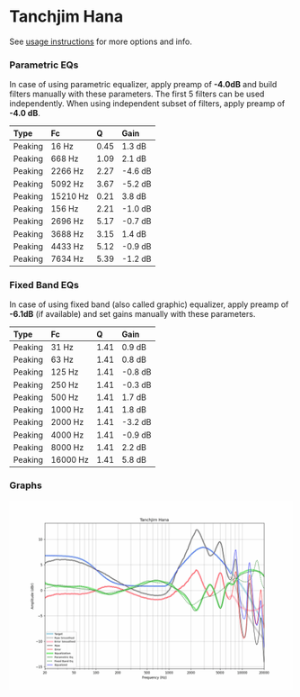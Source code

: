 # Tanchjim Hana
See [usage instructions](https://github.com/jaakkopasanen/AutoEq#usage) for more options and info.

### Parametric EQs
In case of using parametric equalizer, apply preamp of **-4.0dB** and build filters manually
with these parameters. The first 5 filters can be used independently.
When using independent subset of filters, apply preamp of **-4.0 dB**.

| Type    | Fc       |    Q | Gain    |
|:--------|:---------|:-----|:--------|
| Peaking | 16 Hz    | 0.45 | 1.3 dB  |
| Peaking | 668 Hz   | 1.09 | 2.1 dB  |
| Peaking | 2266 Hz  | 2.27 | -4.6 dB |
| Peaking | 5092 Hz  | 3.67 | -5.2 dB |
| Peaking | 15210 Hz | 0.21 | 3.8 dB  |
| Peaking | 156 Hz   | 2.21 | -1.0 dB |
| Peaking | 2696 Hz  | 5.17 | -0.7 dB |
| Peaking | 3688 Hz  | 3.15 | 1.4 dB  |
| Peaking | 4433 Hz  | 5.12 | -0.9 dB |
| Peaking | 7634 Hz  | 5.39 | -1.2 dB |

### Fixed Band EQs
In case of using fixed band (also called graphic) equalizer, apply preamp of **-6.1dB**
(if available) and set gains manually with these parameters.

| Type    | Fc       |    Q | Gain    |
|:--------|:---------|:-----|:--------|
| Peaking | 31 Hz    | 1.41 | 0.9 dB  |
| Peaking | 63 Hz    | 1.41 | 0.8 dB  |
| Peaking | 125 Hz   | 1.41 | -0.8 dB |
| Peaking | 250 Hz   | 1.41 | -0.3 dB |
| Peaking | 500 Hz   | 1.41 | 1.7 dB  |
| Peaking | 1000 Hz  | 1.41 | 1.8 dB  |
| Peaking | 2000 Hz  | 1.41 | -3.2 dB |
| Peaking | 4000 Hz  | 1.41 | -0.9 dB |
| Peaking | 8000 Hz  | 1.41 | 2.2 dB  |
| Peaking | 16000 Hz | 1.41 | 5.8 dB  |

### Graphs
![](./Tanchjim%20Hana.png)